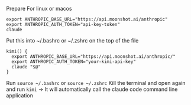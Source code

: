 
Prepare For linux or macos
```shell
export ANTHROPIC_BASE_URL="https://api.moonshot.ai/anthropic"
export ANTHROPIC_AUTH_TOKEN="api-key-token"
claude
```
Put this into ~/.bashrc or ~/.zshrc on the top of  the file
```shell
kimi() {
  export ANTHROPIC_BASE_URL="https://api.moonshot.ai/anthropic/"
  export ANTHROPIC_AUTH_TOKEN="your-kimi-api-key"
  claude "$@"
}
```
Run `source ~/.bashrc` or `source ~/.zshrc` 
Kill the terminal and open again and run `kimi` -> It will automatically call the claude code command line application
